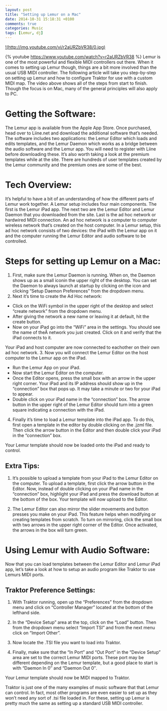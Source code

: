 ```yaml
---
layout: post
title: "Setting up Lemur on a Mac"
date: 2014-10-31 15:18:31 +0100
comments: true
categories: Music
tags: [Lemur, dj]
---
```

[!(http://img.youtube.com/vi/r2aURZbVR38/0.jpg)](http://www.youtube.com/watch?v=r2aURZbVR38)

{% youtube https://www.youtube.com/watch?v=r2aURZbVR38 %}
Lemur is one of the most powerful and flexible MIDI controllers out there. When it comes to setting up Lemur though, things are a bit more involved than the usual USB MIDI controller. The following article will take you step-by-step on setting up Lemur and how to configure Traktor for use with a custom MIDI map. The video above shows all of the steps from start to finish. Though the focus is on Mac, many of the general principles will also apply to PC.
<!--more-->

# Getting the Software:

The Lemur app is available from the Apple App Store. Once purchased, head over to Liine.net and download the additional software that’s needed. The software includes two applications: the Lemur Editor which loads and edits templates, and the Lemur Daemon which works as a bridge between the audio software and the Lemur app.  You will need to register with Liine before downloading these. It’s also worth taking a look at the premium templates while at the site. There are hundreds of user templates created by the Lemur community and the premium ones are some of the best.

# Tech Overview:

It’s helpful to have a bit of an understanding of how the different parts of Lemur work together. A Lemur setup includes four main components.  The first is the Lemur iPad app.  The next two are the Lemur Editor and Lemur Daemon that you downloaded from the site. Last is the ad hoc network or hardwired MIDI connection.  An ad hoc network is a computer to computer wireless network that’s created on the host computer.  In a Lemur setup, this ad hoc network consists of two devices: the iPad with the Lemur app on it and the computer running the Lemur Editor and audio software to be controlled.

# Steps for setting up Lemur on a Mac:

1. First, make sure the Lemur Daemon is running. When on, the Daemon shows up as a small iconin the upper right of the desktop. You can set the Daemon to always launch at startup by clicking on the icon and clicking “Setup Daemon Preferences” from the dropdown menu.
2. Next it’s time to create the Ad Hoc network:
  * Click on the WiFi symbol  in the upper right of the desktop and select “create network” from the dropdown menu.
  * After giving the network a new name or leaving it at default, hit the create button.
  * Now on your iPad go into the “WiFi” area in the settings. You should see the name of theÂ network you just created. Click on it and verify that the iPad connects to it.

   Your iPad and host computer are now connected to eachother on their own ad hoc network.
3. Now you will connect the Lemur Editor on the host computer to the Lemur app on the iPad.
  * Run the Lemur App on your iPad.
  * Now start the Lemur Editor on the computer.
  * Once the Editor opens, press the small box with an arrow  in the upper right corner. Your iPad and its IP address should show up in the “connection” box that pops up. It may take a minute or two for your iPad to appear.
  * Double click on your iPad name in the “connection” box. The arrow button in the upper right of the Lemur Editor  should turn into a green square indicating a connection with the iPad.
4. Finally it’s time to load a Lemur template into the iPad app. To do this, first open a template in the editor by double clicking on the .jzml file. Then click the arrow button   in the Editor and then double click your iPad in the “connection” box.

Your Lemur template should now be loaded onto the iPad and ready to control.

## Extra Tips:

1. It’s possible to upload a template from your iPad to the Lemur Editor on the computer.  To upload a template, first click the arrow button  in the Editor.  Now, instead of double clicking on your iPad name in the “connection” box, highlight your iPad and press the download button at the bottom of the box.  Your template will now upload to the Editor.

2. The Lemur Editor can also mirror the slider movements and button presses you make on your iPad. This feature helps when modifying or creating templates from scratch. To turn on mirroring, click the small box with two arrows  in the upper right corner of the Editor. Once activated, the arrows in the box will turn green.

# Using Lemur with Audio Software:

Now that you can load templates between the Lemur Editor and Lemur iPad app, let’s take a look at how to setup an audio program like Traktor to use Lemurs MIDI ports.

## Traktor Preference Settings:

1. With Traktor running, open up the “Preferences” from the dropdown menu and click on “Controller Manager” located at the bottom of the lefthand side.

2. In the “Device Setup” area at the top, click on the “Load” button. Then from the dropdown menu select “Import TSI” and from the next menu click on “Import Other”.

3. Now locate the .TSI file you want to load into Traktor.

4. Finally, make sure that the “In Port” and “Out Port” in the “Device Setup” area are set to the correct Lemur MIDI ports. These port may be different depending on the Lemur template, but a good place to start is with “Daemon In 0″ and “Daemon Out 0″.

Your Lemur template should now be MIDI mapped to Traktor.

Traktor is just one of the many examples of music software that that Lemur can control. In fact, most other programs are even easier to set up as they won’t need any sort of .tsi file loaded in.  For these, setting up Lemur is pretty much the same as setting up a standard USB MIDI controller.